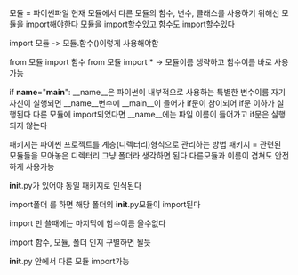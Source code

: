 모듈 = 파이썬파일
현재 모듈에서 다른 모듈의 함수, 변수, 클래스를 사용하기 위해선 모듈을 import해야한다
모듈을 import할수있고 함수도 import할수있다

import 모듈
-> 모듈.함수()이렇게 사용해야함

from 모듈 import 함수
from 모듈 import *
-> 모듈이름 생략하고 함수이름 바로 사용 가능


if __name__="__main__":
__name__은 파이썬이 내부적으로 사용하는 특별한 변수이름
자기자신이 실행되면 __name__변수에 __main__이 들어가 if문이 참이되어 if문 이하가 실행된다
다른 모듈에 import되었다면 __name__에는 파일 이름이 들어가고 if문은 실행되지 않는다



패키지는 파이썬 프로젝트를 계층(디렉터리)형식으로 관리하는 방법
패키지 = 관련된 모듈들을 모아놓은 디렉터리
그냥 폴더라 생각하면 된다
다른모듈과 이름이 겹쳐도 안전하게 사용가능

__init__.py가 있어야 동일 패키지로 인식된다

import폴더 를 하면 해당 폴더의 __init__.py모듈이 import된다

import 만 쓸때에는 마지막에 함수이름 올수없다

import 함수, 모듈, 폴더 인지 구별하면 될듯


__init__.py 안에서 다른 모듈 import가능





